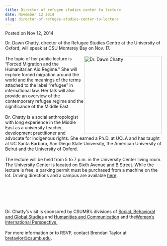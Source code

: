 ```yaml
---
title: Director of refugee studies center to lecture
date: November 12 2014
slug: director-of-refugee-studies-center-to-lecture
---
```


 



<span class="date">Posted on Nov 12, 2014    </span>
<p>Dr. Dawn Chatty, director of the Refugee Studies Centre at the
University of Oxford, will speak at CSU Monterey Bay on Nov.
17.<br>
<br>
<img alt="Dr. Dawn Chatty" src="https://news.csumb.edu/sites/default/files/65/attachments/news/images/dawn-chatty.jpeg" style="width:250px; height:250px; float:right">The topic of her
public lecture is &#x201C;Forced Migration and the Humanitarian Aid
Regime.&#x201D; She will explore forced migration around the world and the
meanings of the terms attached to the label &#x201C;refugee&#x201D; in
international law. Her talk will also provide an overview of the
contemporary refugee regime and the significance of the Middle
East.<br>
<br>
Dr. Chatty is a social anthropologist with long experience in the
Middle East as a university teacher, development practitioner and
advocate for indigenous rights. She earned a Ph.D. at UCLA and has
taught at UC Santa Barbara, San Diego State University, the
American University of Beirut and the University of Oxford.<br>
<br>
The lecture will be held from 5 to 7 p.m. in the University Center
living room. The University Center is located on Sixth Avenue and B
Street. While the lecture is free, a parking permit must be
purchased from a machine on the lot. Driving directions and a
campus are available <a href="https://csumb.eu/maps" rel="nofollow">here</a>.</br></br></br></br></img></br></br></p>
<p>Dr. Chatty&#x2019;s visit is sponsored by CSUMB&#x2019;s divisions of <a href="https://sbgs.csumb.edu/" rel="nofollow">Social, Behavioral and
Global Studies</a> and <a href="https://hcom.csumb.edu" rel="nofollow">Humanities and Communication</a> and the<a href="https://thewip.net/" rel="nofollow">Women&#x2019;s International
Perspective.</a><br>
<br>
For more information or to RSVP, contact Brendan Taylor at <a href="mailto:bretaylor@csumb.edu">bretaylor@csumb.edu</a>.</br></br></p>





 
